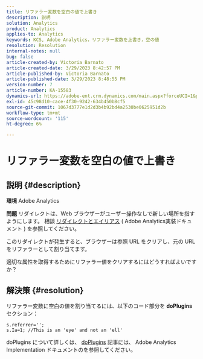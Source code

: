 ```yaml
---
title: リファラー変数を空白の値で上書き
description: 説明
solution: Analytics
product: Analytics
applies-to: Analytics
keywords: KCS, Adobe Analytics，リファラー変数を上書き，空の値
resolution: Resolution
internal-notes: null
bug: false
article-created-by: Victoria Barnato
article-created-date: 3/29/2023 8:42:57 PM
article-published-by: Victoria Barnato
article-published-date: 3/29/2023 8:48:55 PM
version-number: 7
article-number: KA-15583
dynamics-url: https://adobe-ent.crm.dynamics.com/main.aspx?forceUCI=1&pagetype=entityrecord&etn=knowledgearticle&id=60f6c843-72ce-ed11-b597-6045bd006268
exl-id: 45c98d10-cace-4f30-9242-634b450b8cf5
source-git-commit: 1067d3777e1d2d3b4b92bd4a2530be0625951d2b
workflow-type: tm+mt
source-wordcount: '115'
ht-degree: 6%

---
```


# リファラー変数を空白の値で上書き

## 説明 {#description}


<b>環境</b>
Adobe Analytics

<b>問題</b>
リダイレクトは、Web ブラウザーがユーザー操作なしで新しい場所を指すようにします。 相談 [リダイレクトとエイリアス](https://experienceleague.adobe.com/docs/analytics/technotes/redirects.html) ( Adobe Analytics実装ドキュメント ) を参照してください。

このリダイレクトが発生すると、ブラウザーは参照 URL をクリアし、元の URL をリファラーとして割り当てます。

適切な属性を取得するためにリファラー値をクリアするにはどうすればよいですか？


## 解決策 {#resolution}


リファラー変数に空白の値を割り当てるには、以下のコード部分を <b>doPlugins</b> セクション：


```
s.referrer='';
s.Ia=1; //This is an 'eye' and not an 'ell'
```


doPlugins について詳しくは、 [doPlugins](https://experienceleague.adobe.com/docs/analytics/implementation/vars/functions/doplugins.html?lang=ja) 記事には、 Adobe Analytics Implementation ドキュメントのを参照してください。
